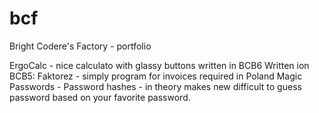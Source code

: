 # bcf
Bright Codere's Factory - portfolio

ErgoCalc - nice calculato with glassy buttons written in BCB6
Written ion BCB5:
Faktorez - simply program for invoices required in Poland
Magic Passwords - Password hashes - in theory makes new difficult to guess password based on your favorite password.
